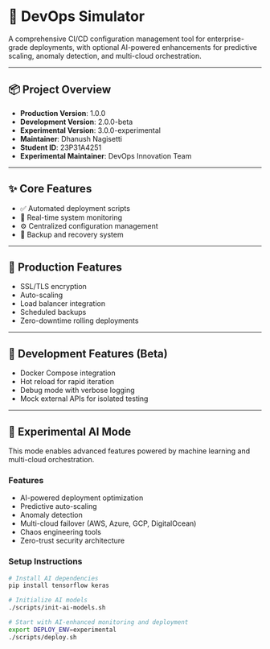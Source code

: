 # 🚀 DevOps Simulator

A comprehensive CI/CD configuration management tool for enterprise-grade deployments, with optional AI-powered enhancements for predictive scaling, anomaly detection, and multi-cloud orchestration.

---

## 📦 Project Overview

- **Production Version**: 1.0.0  
- **Development Version**: 2.0.0-beta  
- **Experimental Version**: 3.0.0-experimental  
- **Maintainer**: Dhanush Nagisetti  
- **Student ID**: 23P31A4251  
- **Experimental Maintainer**: DevOps Innovation Team  

---

## ✨ Core Features

- ✅ Automated deployment scripts  
- 📡 Real-time system monitoring  
- ⚙️ Centralized configuration management  
- 💾 Backup and recovery system  

---

## 🔐 Production Features

- SSL/TLS encryption  
- Auto-scaling  
- Load balancer integration  
- Scheduled backups  
- Zero-downtime rolling deployments  

---

## 🧪 Development Features (Beta)

- Docker Compose integration  
- Hot reload for rapid iteration  
- Debug mode with verbose logging  
- Mock external APIs for isolated testing  

---

## 🤖 Experimental AI Mode

This mode enables advanced features powered by machine learning and multi-cloud orchestration.

### Features

- AI-powered deployment optimization  
- Predictive auto-scaling  
- Anomaly detection  
- Multi-cloud failover (AWS, Azure, GCP, DigitalOcean)  
- Chaos engineering tools  
- Zero-trust security architecture  

### Setup Instructions

```bash
# Install AI dependencies
pip install tensorflow keras

# Initialize AI models
./scripts/init-ai-models.sh

# Start with AI-enhanced monitoring and deployment
export DEPLOY_ENV=experimental
./scripts/deploy.sh
